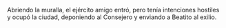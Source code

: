 
Abriendo la muralla, el ejército amigo entró, pero tenía intenciones
hostiles y ocupó la ciudad, deponiendo al Consejero y enviando a
Beatito al exilio. 
